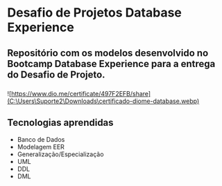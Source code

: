 # Desafio de Projetos Database Experience



## Repositório com os modelos desenvolvido no Bootcamp Database Experience para a entrega do Desafio de Projeto.

##### 

![https://www.dio.me/certificate/497F2EFB/share](C:\Users\Suporte2\Downloads\certificado-diome-database.webp)



## Tecnologias aprendidas

- Banco de Dados
- Modelagem EER
- Generalização/Especialização
- UML
- DDL
- DML
